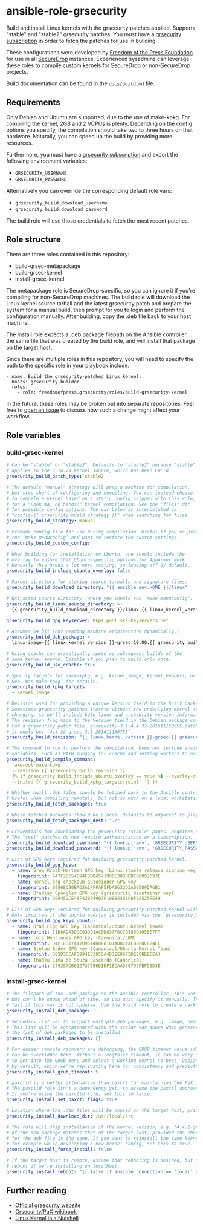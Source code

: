 # ansible-role-grsecurity

Build and install Linux kernels with the grsecurity patches applied.
Supports "stable" and "stable2" grsecurity patches. You must have
a [grsecurity subscription] in order to fetch the patches for use in building.

These configurations were developed by [Freedom of the Press Foundation] for
use in all [SecureDrop] instances. Experienced sysadmins can leverage these
roles to compile custom kernels for SecureDrop or non-SecureDrop projects.

Build documentation can be found in the `docs/build.md` file.

## Requirements

Only Debian and Ubuntu are supported, due to the use of make-kpkg.
For compiling the kernel, 2GB and 2 VCPUs is plenty. Depending on the config options
you specify, the compilation should take two to three hours on that hardware.
Naturally, you can speed up the build by providing more resources.

Furthermore, you must have a [grsecurity subscription] and export the
following environment variables:

  * `GRSECURITY_USERNAME`
  * `GRSECURITY_PASSWORD`

Alternatively you can override the corresponding default role vars:

  * `grsecurity_build_download_username`
  * `grsecurity_build_download_password`

The build role will use those credentials to fetch the most recent patches.

## Role structure

There are three roles contained in this repository:

* build-grsec-metapackage
* build-grsec-kernel
* install-grsec-kernel

The metapackage role is SecureDrop-specific, so you can ignore it if you're compiling
for non-SecureDrop machines. The build role will download the Linux kernel source tarball
and the latest grsecurity patch and prepare the system for a manual build, then prompt
for you to login and perform the configuration manually. After building, copy the .deb
file back to your host machine.

The install role expects a .deb package filepath on the Ansible controller, the same
file that was created by the build role, and will install that package on the target host.

Since there are multiple roles in this repository, you will need to
specify the path to the specific role in your playbook include:

```
- name: Build the grsecurity-patched Linux kernel.
  hosts: grsecurity-builder
  roles:
    - role: freedomofpress.grsecurity/roles/build-grsecurity-kernel
```

In the future, these roles may be broken out into separate repositories. Feel free to
[open an issue](https://github.com/freedomofpress/ansible-role-grsecurity/issues)
to discuss how such a change might affect your workflow.

## Role variables

### build-grsec-kernel
```yaml
# Can be "stable" or "stable2". Defaults to "stable2" because "stable"
# applies to the 3.14.79 kernel source, which has been EOL'd.
grsecurity_build_patch_type: stable2

# The default "manual" strategy will prep a machine for compilation,
# but stop short of configuring and compiling. You can instead choose
# to compile a kernel based on a static config shipped with this role,
# for a "Look ma, no hands!" kernel compilation. See the "files" dir
# for possible config options. The var below is interpolated as
# "config-{{ grsecurity_build_strategy }}" when searching for files.
grsecurity_build_strategy: manual

# Premade config file for use during compilation. Useful if you've previously
# run `make menuconfig` and want to restore the custom settings.
grsecurity_build_custom_config: ''

# When building for installation on Ubuntu, one should include the
# overlay to ensure that Ubuntu-specific options for AppArmor work.
# Honestly this needs a lot more testing, so leaving off by default.
grsecurity_build_include_ubuntu_overlay: false

# Parent directory for storing source tarballs and signature files.
grsecurity_build_download_directory: "{{ ansible_env.HOME }}/linux"

# Extracted source directory, where you should run `make menuconfig`.
grsecurity_build_linux_source_directory: >-
  {{ grsecurity_build_download_directory }}/linux-{{ linux_kernel_version }}

grsecurity_build_gpg_keyserver: hkps.pool.sks-keyservers.net

# Assumes 64-bit (not reading machine architecture dynamically.)
grsecurity_build_deb_package: >-
  linux-image-{{ linux_kernel_version }}-grsec_10.00.{{ grsecurity_build_strategy }}_amd64.deb

# Using ccache can dramatically speed up subsequent builds of the
# same kernel source. Disable if you plan to build only once.
grsecurity_build_use_ccache: true

# Specify targets for make-kpkg, e.g. kernel_image, kernel_headers, or binary.
# See `man make-kpkg` for details.
grsecurity_build_kpkg_targets:
  - kernel_image

# Revision used for providing a unique Version field in the built packages.
# Sometimes grsecurity patches iterate without the underlying kernel src
# changing, so we'll include both linux and grsecurity version information.
# The revision flag maps to the Version field in the Debian package control file.
# For a grsecurity patch file `grsecurity-3.1-4.4.32-201611150755.patch`,
# it would be: `4.4.32-grsec-3.1.201611150755`.
grsecurity_build_revision: "{{ linux_kernel_version }}-grsec-{{ grsecurity_version }}.{{ grsecurity_patch_timestamp }}"

# The command to run to perform the compilation. Does not include environment
# variables, such as PATH munging for ccache and setting workers to number of VCPUs.
grsecurity_build_compile_command:
  fakeroot make-kpkg
  --revision {{ grsecurity_build_revision }}
  {% if grsecurity_build_include_ubuntu_overlay == true %} --overlay-dir=../ubuntu-package {% endif %}
  --initrd {{ grsecurity_build_kpkg_targets|join(' ') }}

# Whether built .deb files should be fetched back to the Ansible controller.
# Useful when compiling remotely, but not so much on a local workstation.
grsecurity_build_fetch_packages: true

# Where fetched packages should be placed. Defaults to adjacent to playbook.
grsecurity_build_fetch_packages_dest: "./"

# Credentials for downloading the grsecurity "stable" pages. Requires subscription.
# The "test" patches do not require authentication or a subscription.
grsecurity_build_download_username: "{{ lookup('env', 'GRSECURITY_USERNAME')|default('') }}"
grsecurity_build_download_password: "{{ lookup('env', 'GRSECURITY_PASSWORD')|default('') }}"

# List of GPG keys required for building grsecurity-patched kernel.
grsecurity_build_gpg_keys:
  - name: Greg Kroah-Hartman GPG key (Linux stable release signing key)
    fingerprint: 647F28654894E3BD457199BE38DBBDC86092693E
  - name: kernel.org checksum autosigner GPG key
    fingerprint: B8868C80BA62A1FFFAF5FDA9632D3A06589DA6B1
  - name: Bradley Spengler GPG key (grsecurity maintainer key)
    fingerprint: DE9452CE46F42094907F108B44D1C0F82525FE49

# List of GPG keys required for building grsecurity-patched kernel with the ubuntu-overlay.
# Only imported if the ubuntu-overlay is included via the `grsecurity_build_include_ubuntu_overlay` var.
grsecurity_build_gpg_keys_ubuntu:
  - name: Brad Figg GPG key (Canonical/Ubuntu Kernel Team)
    fingerprint: 11D6ADA3D9E83D93ACBD837F0C7B589B105BE7F7
  - name: Luis Henriques GPG key (Canonical/LKM)
    fingerprint: D4E1E31744709144B0F8101ADB74AEB8FDCE24FC
  - name: Stefan Bader GPG key (Canonical/Ubuntu Kernel Team)
    fingerprint: DB5D7CCAF3994E3395DA4D3EE8675DEECBEECEA3
  - name: Thadeu Lima de Souza Cascardo (Canonical)
    fingerprint: 279357DB6127376E6D1DF1BCAAD56799FBFD0D3E
```

### install-grsec-kernel

```yaml
# The filepath of the .deb package on the Ansible controller. This var is required,
# but can't be known ahead of time, so you must specify it manually. The role will
# fail if this var is not updated. Use the build role to create a package first.
grsecurity_install_deb_package: ''

# Secondary list var to support multiple deb packages, e.g. image, headers, src.
# This list will be concatenated with the scalar var above when generating the
# the list of deb packages to be installed.
grsecurity_install_deb_packages: []

# For easier console recovery and debugging, the GRUB timeout value (default: 5)
# can be overridden here. Without a lengthier timeout, it can be very difficult
# to get into the GRUB menu and select a working kernel to boot. Debian uses 5
# by default, which we're replicating here for consistency and predictability.
grsecurity_install_grub_timeout: 5

# paxctld is a better alternative than paxctl for maintaining the PaX flags on binaries.
# The paxctld role isn't a dependency yet, so assume the paxctl approach is safest.
# If you're using the paxctld role, set this to false.
grsecurity_install_set_paxctl_flags: true

# Location where the .deb files will be copied on the target host, prior to install.
grsecurity_install_download_dir: /usr/local/src

# The role will skip installation if the kernel version, e.g. "4.4.2-grsec",
# of the deb package matches that of the target host, provided the checksum
# for the deb file is the same. If you want to reinstall the same kernel version,
# for example while developing a new kernel config, set this to true.
grsecurity_install_force_install: false

# If the target host is remote, assume that rebooting is desired, but don't
# reboot if we're installing on localhost.
grsecurity_install_reboot: "{{ false if ansible_connection == 'local' else true }}"
```

## Further reading

* [Official grsecurity website](https://grsecurity.net/)
* [Grsecurity/PaX wikibook](https://en.wikibooks.org/wiki/Grsecurity/Appendix/Grsecurity_and_PaX_Configuration_Options)
* [Linux Kernel in a Nutshell](http://www.kroah.com/lkn/)

[Freedom of the Press Foundation]: https://freedom.press
[SecureDrop]: https://securedrop.org
[grsecurity]: https://grsecurity.net/
[grsecurity subscription]: https://grsecurity.net/business_support.php

